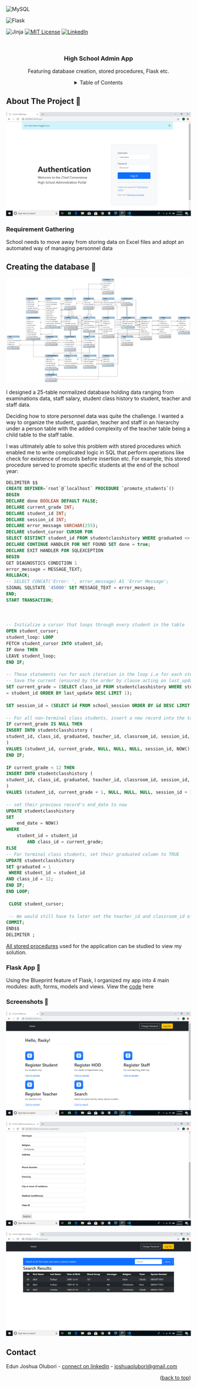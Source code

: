
<!-- Improved compatibility of back to top link: See: https://github.com/othneildrew/Best-README-Template/pull/73 -->
<a name="readme-top"></a>
<!--
*** Thanks for checking out the Best-README-Template. If you have a suggestion
*** that would make this better, please fork the repo and create a pull request
*** or simply open an issue with the tag "enhancement".
*** Don't forget to give the project a star!
*** Thanks again! Now go create something AMAZING! :D
-->


![MySQL](https://img.shields.io/static/v1?style=for-the-badge&message=MySQL&color=4479A1&logo=MySQL&logoColor=FFFFFF&label=)

![Flask](https://img.shields.io/static/v1?style=for-the-badge&message=Flask&color=000000&logo=Flask&logoColor=FFFFFF&label=)

![Jinja](https://img.shields.io/static/v1?style=for-the-badge&message=Jinja&color=B41717&logo=Jinja&logoColor=FFFFFF&label=)
[![MIT License][license-shield]][license-url]
[![LinkedIn][linkedin-shield]][linkedin-url]

[license-shield]: https://img.shields.io/github/license/othneildrew/Best-README-Template.svg?style=for-the-badge
[license-url]: https://github.com/JoshuaOlubori/chief-cornerstone-high-school-db-app/blob/55203c7219a4eb2bcf22e319cc2160c20a2bce56/LICENSE.txt
[linkedin-shield]: https://img.shields.io/badge/-LinkedIn-black.svg?style=for-the-badge&logo=linkedin&colorB=555
[linkedin-url]: https://linkedin.com/in/joshua-edun


<!-- PROJECT LOGO -->
<br />
<div align="center">

  <h3 align="center">High School Admin App</h3>

  <p align="center">
    Featuring database creation, stored procedures, Flask etc.
     <br />



<!-- TABLE OF CONTENTS -->
<details>
  <summary>Table of Contents</summary>
  <ul>
    <li><a href="#requirement">Requirement gathering</a></li>
        <li><a href="#database-creation">Database Creation</a></li>
        <li> <a href="#application">Application</a></li>
        <li><a href="#screenshots">Screenshots </a></li>
    <li><a href="#contact">Contact</a></li>
  </ul>
</details>


<div align="left">
<!-- ABOUT THE PROJECT -->
  
## About The Project 🍪 

![code](https://github.com/JoshuaOlubori/chief-cornerstone-high-school-db-app/blob/ac6fd5436c7207f3a1d16a963857462c30cebb5e/screenshots/Screenshot%20(18).png)

<a name="requirement"/>
  
### Requirement Gathering

School needs to move away from storing data on Excel files and adopt an automated way of managing personnel data


<!-- -->
  <a name="database-creation"/>
  
## Creating the database 📂

![erd](https://github.com/JoshuaOlubori/chief-cornerstone-high-school-db-app/blob/ac6fd5436c7207f3a1d16a963857462c30cebb5e/database%20files/ERD.png)

I designed a 25-table normalized database holding data ranging from examinations data, staff salary, student class history to student, teacher and staff data.

Deciding how to store personnel data was quite the challenge. I wanted a way to organize the student, guardian, teacher and staff in an hierarchy under a person table with the added complexity of the teacher table being a child table to the staff table.

I was ultimately able to solve this problem with stored procedures which enabled me to write complicated logic in SQL that perform operations like check for existence of records before insertion etc. For example, this stored procedure served to promote specific students at the end of the school year:
```sql
DELIMITER $$
CREATE DEFINER=`root`@`localhost` PROCEDURE `promote_students`()
BEGIN
DECLARE done BOOLEAN DEFAULT FALSE;
DECLARE current_grade INT;
DECLARE student_id INT;
DECLARE session_id INT;
DECLARE error_message VARCHAR(255);
DECLARE student_cursor CURSOR FOR
SELECT DISTINCT student_id FROM studentclasshistory WHERE graduated <> 1;
DECLARE CONTINUE HANDLER FOR NOT FOUND SET done = true;
DECLARE EXIT HANDLER FOR SQLEXCEPTION
BEGIN
GET DIAGNOSTICS CONDITION 1
error_message = MESSAGE_TEXT;
ROLLBACK;
-- SELECT CONCAT('Error: ', error_message) AS 'Error Message';
SIGNAL SQLSTATE '45000' SET MESSAGE_TEXT = error_message;
END;
START TRANSACTION;



-- Initialize a cursor that loops through every student in the table
OPEN student_cursor;
student_loop: LOOP
FETCH student_cursor INTO student_id;
IF done THEN
LEAVE student_loop;
END IF;

-- These statements run for each iteration in the loop i.e for each student
-- Save the current (ensured by the order by clause acting on last_update) grade/class of the student into a variable
SET current_grade = (SELECT class_id FROM studentclasshistory WHERE student_id
= student_id ORDER BY last_update DESC LIMIT 1);

SET session_id = (SELECT id FROM school_session ORDER BY id DESC LIMIT 1);

-- For all non-terminal class students, insert a new record into the table
IF current_grade IS NULL THEN
INSERT INTO studentclasshistory (
student_id, class_id, graduated, teacher_id, classroom_id, session_id, start_date, end_date, last_update
)
VALUES (student_id, current_grade, NULL, NULL, NULL, session_id, NOW(), NULL, NOW());
END IF;

IF current_grade < 12 THEN
INSERT INTO studentclasshistory (
student_id, class_id, graduated, teacher_id, classroom_id, session_id, start_date, end_date, last_update
)
VALUES (student_id, current_grade + 1, NULL, NULL, NULL, session_id + 1, NOW(), NULL, NOW());

-- set their previous record's end_date to now
UPDATE studentclasshistory 
SET 
    end_date = NOW()
WHERE
    student_id = student_id
        AND class_id = current_grade;
ELSE
-- For terminal class students, set their graduated column to TRUE
UPDATE studentclasshistory 
SET graduated = 1
 WHERE student_id = student_id
AND class_id = 12;
END IF;
END LOOP;

 CLOSE student_cursor;
 
 -- We would still have to later set the teacher_id and classroom_id of the newly promoted classes
COMMIT;
END$$
DELIMITER ;
```
[All stored procedures](https://github.com/JoshuaOlubori/chief-cornerstone-high-school-db-app/tree/ac6fd5436c7207f3a1d16a963857462c30cebb5e/database%20files/stored%20procedures) used for the application can be studied to view my solution.  
<a name="application"/>
  
### Flask App 📱
  
Using the Blueprint feature of Flask, I organized my app into 4 main modules: auth, forms, models and views. View the [code](https://github.com/JoshuaOlubori/chief-cornerstone-high-school-db-app/tree/ac6fd5436c7207f3a1d16a963857462c30cebb5e/app) here


  <a name="screenshots"/>
  
### Screenshots 📸

![screenshots](https://github.com/JoshuaOlubori/chief-cornerstone-high-school-db-app/blob/43b8ddbc69f94566bfa222bd258c976abe4f7d0b/screenshots/Screenshot%20(15).png)
  
![screenshots](https://github.com/JoshuaOlubori/chief-cornerstone-high-school-db-app/blob/43b8ddbc69f94566bfa222bd258c976abe4f7d0b/screenshots/Screenshot%20(16).png)

![screenshots](https://github.com/JoshuaOlubori/chief-cornerstone-high-school-db-app/blob/43b8ddbc69f94566bfa222bd258c976abe4f7d0b/screenshots/Screenshot%20(17).png)

<!-- CONTACT  ☎️ -->

  <a name="contact"/>
  
## Contact

Edun Joshua Olubori - [connect on linkedin](https://www.linkedin.com/in/joshua-edun) - joshuaolubori@gmail.com

<p align="right">(<a href="#readme-top">back to top</a>)</p>



